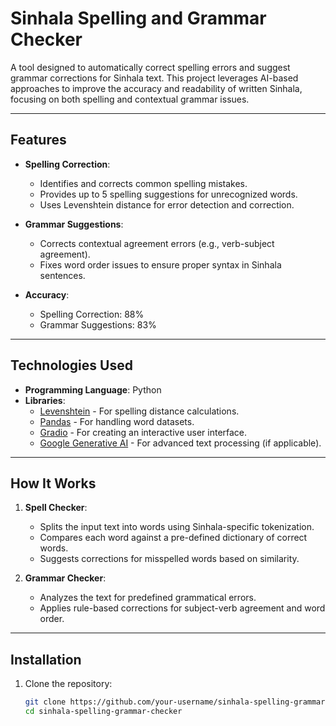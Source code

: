 # Sinhala Spelling and Grammar Checker

A tool designed to automatically correct spelling errors and suggest grammar corrections for Sinhala text. This project leverages AI-based approaches to improve the accuracy and readability of written Sinhala, focusing on both spelling and contextual grammar issues.

---

## Features

- **Spelling Correction**:
  - Identifies and corrects common spelling mistakes.
  - Provides up to 5 spelling suggestions for unrecognized words.
  - Uses Levenshtein distance for error detection and correction.

- **Grammar Suggestions**:
  - Corrects contextual agreement errors (e.g., verb-subject agreement).
  - Fixes word order issues to ensure proper syntax in Sinhala sentences.

- **Accuracy**:
  - Spelling Correction: 88%
  - Grammar Suggestions: 83%

---

## Technologies Used

- **Programming Language**: Python
- **Libraries**:
  - [Levenshtein](https://github.com/ztane/python-Levenshtein) - For spelling distance calculations.
  - [Pandas](https://pandas.pydata.org/) - For handling word datasets.
  - [Gradio](https://gradio.app/) - For creating an interactive user interface.
  - [Google Generative AI](https://developers.generativeai.google) - For advanced text processing (if applicable).

---

## How It Works

1. **Spell Checker**:
   - Splits the input text into words using Sinhala-specific tokenization.
   - Compares each word against a pre-defined dictionary of correct words.
   - Suggests corrections for misspelled words based on similarity.

2. **Grammar Checker**:
   - Analyzes the text for predefined grammatical errors.
   - Applies rule-based corrections for subject-verb agreement and word order.

---

## Installation

1. Clone the repository:
   ```bash
   git clone https://github.com/your-username/sinhala-spelling-grammar-checker.git
   cd sinhala-spelling-grammar-checker
